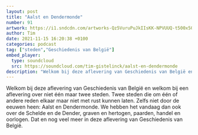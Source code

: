 ```yaml
---
layout: post
title: "Aalst en Dendermonde"
number: 91
artwork: https://i1.sndcdn.com/artworks-Qz5VuruPuJkIIsKK-NPVUUQ-t500x500.jpg
author: Tim
date: 2021-11-15 16:20:38 +0100
categories: podcast
tag: ["steden","Geschiedenis van België"]
embed_player:
  type: soundcloud
  src: https://soundcloud.com/tim-gistelinck/aalst-en-dendermonde
description: "Welkom bij deze aflevering van Geschiedenis van België en welkom bij een aflevering over niet één maar twee steden."
---
```

Welkom bij deze aflevering van Geschiedenis van België en welkom bij een aflevering over niet één maar twee steden. Twee steden die om één of andere reden elkaar maar niet met rust kunnen laten. Zelfs niet door de eeuwen heen: Aalst en Dendermonde. We hebben het vandaag dan ook over de Schelde en de Dender, graven en hertogen, paarden, handel en oorlogen. Dat en nog veel meer in deze aflevering van Geschiedenis van België.